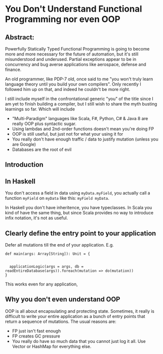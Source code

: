 # You Don't Understand Functional Programming nor even OOP

## Abstract:

Powerfully Statically Typed Functional Programming is going to become more and more necessary for the future of automation, but it's still misunderstood and underused. Partial exceptions appear to be in concurrency and bug averse applications like aerospace, defense and finance.

An old programmer, like PDP-7 old, once said to me "you won't truly learn language theory until you build your own compilers".  Only recently I followed him up on that, and indeed he couldn't be more right. 

I still include myself in the confrontational generic "you" of the title since I am yet to finish building a compiler, but I still wish to share the myth busting learnings so far. Which will include

 - "Multi-Paradigm" languages like Scala, F#, Python, C# & Java 8 are really OOP plus syntactic sugar.
 - Using lambdas and 2nd-order functions doesn't mean you're doing FP
 - OOP is still useful, but just not for what your using it for
 - You really don't have enough traffic / data to justify mutation (unless you are Google)
 - Databases are the root of evil

## Introduction
 
## In Haskell
 
You don't access a field in data using `myData.myField`, you actually call a function `myField` on `myData` like this: `myField myData`.

In Haskell you don't have inheritence, you have typeclasses. In Scala you kind of have the same thing, but since Scala provides no way to introduce infix notation, it's not as useful.

## Clearly define the entry point to your application

Defer all mutations till the end of your application.  E.g.

```
def main(args: Array[String]): Unit = {
  

  applicationLogic(args = args, db = readEntireDatabase(args)).foreach(mutation => do(mutation))
}
```

This works even for any application, 

## Why you don't even understand OOP

OOP is all about encapsulating and protecting state. Sometimes, it really is difficult to write your entire application as a bunch of entry points that return a sequence of mutations. The usual reasons are:

 - FP just isn't fast enough
 - FP creates GC pressure
 - You really do have so much data that you cannot just log it all. Use Vector or HashMap for everything else.



